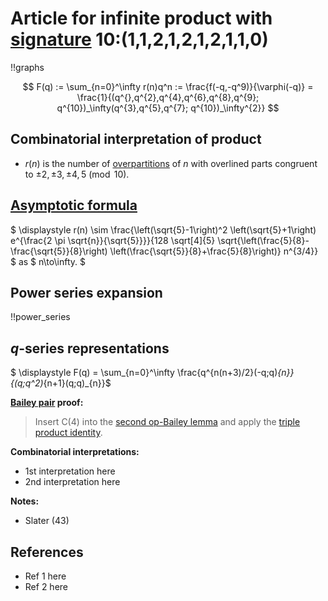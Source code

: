# Article for infinite product with [signature](../product_signature.html) 10:(1,1,2,1,2,1,2,1,1,0)

!!graphs

$$ F(q) := \sum_{n=0}^\infty r(n)q^n := \frac{f(-q,-q^9)}{\varphi(-q)} = \frac{1}{(q^{},q^{2},q^{4},q^{6},q^{8},q^{9}; q^{10})_\infty(q^{3},q^{5},q^{7}; q^{10})_\infty^{2}} $$

## Combinatorial interpretation of product

- $r(n)$ is the number of [overpartitions](../partitions.html#overpartitions) of $n$ with overlined parts congruent to $\pm 2, \pm 3, \pm 4, 5\pmod{10}$.

## [Asymptotic formula](../asymptotics.html)

$ \displaystyle r(n) \sim \frac{\left(\sqrt{5}-1\right)^2 \left(\sqrt{5}+1\right) e^{\frac{2 \pi  \sqrt{n}}{\sqrt{5}}}}{128 \sqrt[4]{5} \sqrt{\left(\frac{5}{8}-\frac{\sqrt{5}}{8}\right) \left(\frac{\sqrt{5}}{8}+\frac{5}{8}\right)} n^{3/4}} $ as $ n\to\infty. $

## Power series expansion

!!power_series

## $q$-series representations

$ \displaystyle F(q) = \sum_{n=0}^\infty \frac{q^{n(n+3)/2}(-q;q)_{n}}{(q;q^2)_{n+1}(q;q)_{n}}$

**[Bailey pair](../Bailey_pairs.html) proof:**
> Insert C(4) into the [second op-Bailey lemma](../Bailey_pairs.html#2nd_op_Bailey_lemma) and apply the [triple product identity](../q-series.html#triple_product).

**Combinatorial interpretations:**
- 1st interpretation here
- 2nd interpretation here

**Notes:**
- Slater (43)

## References
- Ref 1 here
- Ref 2 here
